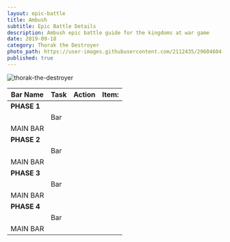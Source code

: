 ```yaml
---
layout: epic-battle
title: Ambush
subtitle: Epic Battle Details
description: Ambush epic battle guide for the kingdoms at war game
date: 2019-09-18
category: Thorak the Destroyer
photo_path: https://user-images.githubusercontent.com/2112435/29604604-4702fe88-87a5-11e7-9e7c-ec905d2d4a1d.png
published: true
---
```

![thorak-the-destroyer](https://user-images.githubusercontent.com/2112435/29604604-4702fe88-87a5-11e7-9e7c-ec905d2d4a1d.png)


| Bar Name | Task | Action | Item: |
| --- | --- | --- | --- |
| __PHASE 1__ | | | |
| | Bar | | |
| MAIN BAR | | | |
| __PHASE 2__ | | | |
| | Bar | | |
| MAIN BAR | | | |
| __PHASE 3__ | | | |
| | Bar | | |
| MAIN BAR | | | |
| __PHASE 4__ | | | |
| | Bar | | |
| MAIN BAR | | | |
